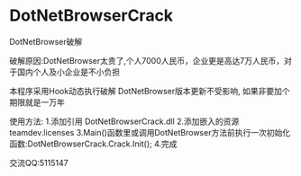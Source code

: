 # DotNetBrowserCrack
 DotNetBrowser破解

 破解原因:DotNetBrowser太贵了,个人7000人民币，企业更是高达7万人民币，对于国内个人及小企业是不小负担

 本程序采用Hook动态执行破解 DotNetBrowser版本更新不受影响, 如果非要加个期限就是一万年

使用方法:
1.添加引用  DotNetBrowserCrack.dll
2.添加嵌入的资源 teamdev.licenses
3.Main()函数里或调用DotNetBrowser方法前执行一次初始化函数:DotNetBrowserCrack.Crack.Init();
4.完成

交流QQ:5115147